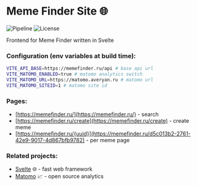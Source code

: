 # Meme Finder Site 🌐

![Pipeline](https://git.averyan.ru/meme-finder/site/badges/main/pipeline.svg)
![License](https://img.shields.io/github/license/meme-finder/site)

Frontend for Meme Finder written in Svelte

### Configuration (env variables at build time):

```bash
VITE_API_BASE=https://memefinder.ru/api # base api url
VITE_MATOMO_ENABLED=true # matomo analytics switch
VITE_MATOMO_URL=https://matomo.averyan.ru # matomo url
VITE_MATOMO_SITEID=1 # matomo site id
```

### Pages:

- [https://memefinder.ru/](https://memefinder.ru/) - search
- [https://memefinder.ru/create](https://memefinder.ru/create) - create meme
- [https://memefinder.ru/{uuid}](https://memefinder.ru/d5c013b2-2761-42e9-9017-4d867bfb9782) - per meme page

### Related projects:

- [Svelte](https://svelte.dev/) 🌐 - fast web framework
- [Matomo](https://matomo.org/) 📈 - open source analytics

